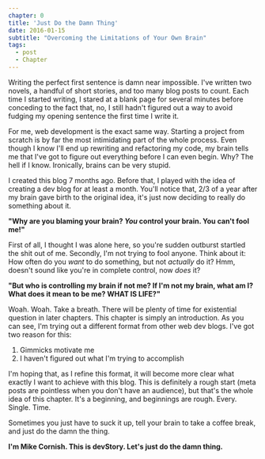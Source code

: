 ```yaml
---
chapter: 0
title: 'Just Do the Damn Thing'
date: 2016-01-15
subtitle: "Overcoming the Limitations of Your Own Brain"
tags:
  - post
  - Chapter
---
```


Writing the perfect first sentence is damn near impossible. I've written two novels, a handful of short stories, and too many blog posts to count. Each time I started writing, I stared at a blank page for several minutes before conceding to the fact that, no, I still hadn't figured out a way to avoid fudging my opening sentence the first time I write it.

For me, web development is the exact same way. Starting a project from scratch is by far the most intimidating part of the whole process. Even though I know I'll end up rewriting and refactoring my code, my brain tells me that I've got to figure out everything before I can even begin. Why? The hell if I know. Ironically, brains can be very stupid.

I created this blog 7 months ago. Before that, I played with the idea of creating a dev blog for at least a month. You'll notice that, 2/3 of a year after my brain gave birth to the original idea, it's just now deciding to really do something about it.

**"Why are you blaming your brain? *You* control your brain. You can't fool me!"**

First of all, I thought I was alone here, so you're sudden outburst startled the shit out of me. Secondly, I'm not trying to fool anyone. Think about it: How often do you *want* to do something, but not *actually* do it? Hmm, doesn't sound like you're in complete control, now *does* it?

**"But who is controlling my brain if not me? If I'm not my brain, what am I? What does it mean to be me? WHAT IS LIFE?"**

Woah. Woah. Take a breath. There will be plenty of time for existential question in later chapters. This chapter is simply an introduction. As you can see, I'm trying out a different format from other web dev blogs. I've got two reason for this:

1. Gimmicks motivate me
2. I haven't figured out what I'm trying to accomplish

I'm hoping that, as I refine this format, it will become more clear what exactly I want to achieve with this blog. This is definitely a rough start (meta posts are pointless when you don't have an audience), but that's the whole idea of this chapter. It's a beginning, and beginnings are rough. Every. Single. Time.

Sometimes you just have to suck it up, tell your brain to take a coffee break, and just do the damn the thing.

**I'm Mike Cornish. This is devStory. Let's just do the damn thing.**

